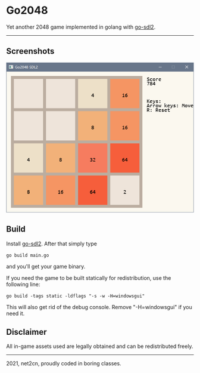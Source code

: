 # Go2048
Yet another 2048 game implemented in golang with [go-sdl2](https://github.com/veandco/go-sdl2).

---

## Screenshots
![screenshot_1](./img/screenshot_2021-11-13_111423.png)

## Build
Install [go-sdl2](https://github.com/veandco/go-sdl2). After that simply type
```
go build main.go
```
and you'll get your game binary.

If you need the game to be built statically for redistribution, use the following line:
```
go build -tags static -ldflags "-s -w -H=windowsgui"
```
This will also get rid of the debug console. Remove "-H=windowsgui" if you need it.


## Disclaimer
All in-game assets used are legally obtained and can be redistributed freely.


---

2021, net2cn, proudly coded in boring classes.